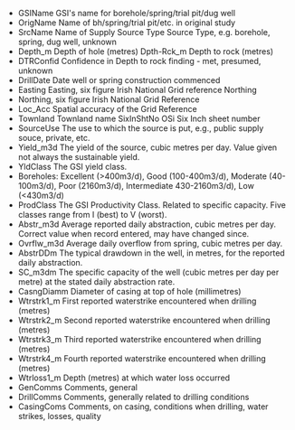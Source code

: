 * GSIName GSI's name for borehole/spring/trial pit/dug well 
* OrigName Name of bh/spring/trial pit/etc. in original study 
* SrcName Name of Supply Source Type Source Type, e.g. borehole, spring, dug well, unknown 
* Depth_m Depth of hole (metres) Dpth-Rck_m Depth to rock (metres) 
* DTRConfid Confidence in Depth to rock finding - met, presumed, unknown 
* DrillDate Date well or spring construction commenced 
* Easting Easting, six figure Irish National Grid reference Northing 
* Northing, six figure Irish National Grid Reference 
* Loc_Acc Spatial accuracy of the Grid Reference 
* Townland Townland name SixInShtNo OSi Six Inch sheet number 
* SourceUse The use to which the source is put, e.g., public supply souce, private, etc. 
* Yield_m3d The yield of the source, cubic metres per day. Value given not always the sustainable yield. 
* YldClass The GSI yield class. 
* Boreholes: Excellent (>400m3/d), Good (100-400m3/d), Moderate (40-100m3/d), Poor (2160m3/d), Intermediate 430-2160m3/d), Low (<430m3/d) 
* ProdClass The GSI Productivity Class. Related to specific capacity. Five classes range from I (best) to V (worst). 
* Abstr_m3d Average reported daily abstraction, cubic metres per day. Correct value when record entered, may have changed since. 
* Ovrflw_m3d Average daily overflow from spring, cubic metres per day. 
* AbstrDDm The typical drawdown in the well, in metres, for the reported daily abstraction. 
* SC_m3dm The specific capacity of the well (cubic metres per day per metre) at the stated daily abstraction rate. 
* CasngDiamm Diameter of casing at top of hole (millimetres) 
* Wtrstrk1_m First reported waterstrike encountered when drilling (metres) 
* Wtrstrk2_m Second reported waterstrike encountered when drilling (metres) 
* Wtrstrk3_m Third reported waterstrike encountered when drilling (metres) 
* Wtrstrk4_m Fourth reported waterstrike encountered when drilling (metres) 
* Wtrloss1_m Depth (metres) at which water loss occurred 
* GenComms Comments, general 
* DrillComms Comments, generally related to drilling conditions 
* CasingComs Comments, on casing, conditions when drilling, water strikes, losses, quality
